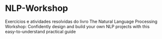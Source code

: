 # NLP-Workshop
Exercícios e atividades resolvidas do livro The Natural Language Processing Workshop: Confidently design and build your own NLP projects with this easy-to-understand practical guide
